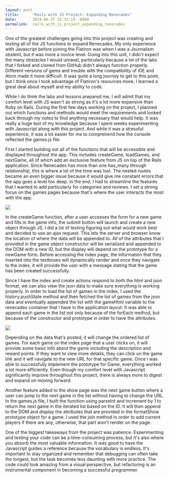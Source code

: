 ```yaml
---
layout: post
title:      "Rails with JS Project: Expanding Renecades"
date:       2019-06-27 15:33:19 -0400
permalink:  rails_with_js_project_expanding_renecades
---
```


One of the greatest challenges going into this project was creating and testing all of the JS functions to expand Renecades. My only experience with Javascript before joining the Flatiron was when I was a Journalism student, but it was more a novice level.  Going into this unit, I didn't expect the many obstacles I would unravel, particularly because a lot of the labs that I forked and cloned from GitHub didn't always function properly. Different versions of gems and trouble with the compatibility of IDE and Atom made it more difficult. It was quite a long journey to get to this point, but I think once I took advantage of Flatiron's resources more, I learned a great deal about myself and my ability to code. 

While I do think the labs and lessons prepared me, I will admit that my comfort level with JS wasn't as strong as it's a lot more expansive than Ruby on Rails. During the first few days working on the project, I planned out which functions and methods would meet the requirements and looked back through my notes to find anything necessary that would help. It was really a huge test of my knowledge because I spent weeks experimenting with Javascript along with this project. And while it was a stressful experience, it was a lot easier for me to comprehend how the console reflected the games.js file. 

First I started building out all of the functions that will be accessible and displayed throughout the app. This includes createGame, loadGames, and nextGame, all of which add an exclusive feature from JS on top of the Rails application. Since Renecades has more than one has_many through relationship, this is where a lot of the time was lost. The nested routes became an even bigger issue because it would give me constant errors that the app goes a level too deep. In the end, I had to streamline the features that I wanted to add particularly for categories and reviews. I set a strong focus on the games pages because that's where the user interacts the most with the app. 

![](https://i.imgur.com/ycgooTf.png)

In the createGame function, after a user accesses the form for a new game and fills in the game info, the submit button will launch and create a new object through JS. I did a lot of testing figuring out what would work best and decided to use an ajax request. This lets the server and browser know the location of where the data will be appended to. All of the attributes that I provided in the game object constructor will be serialized and appended to the DOM with a new ID, but the display will depend on the prototype for a newGame form.  Before accessing the index page, the information that they inserted into the textboxes will dynamically render and once they navigate to the index, it will provide the user with a message stating that the game has been created successfully. 

Since I have the index and create actions respond to both the html and json format, we can also view the json data to make sure everything is working properly. In order to load the list of games in the index, I used the history.pushState method and then fetched the list of games from the json data and eventually appended the list with the gameHtml variable to the renecades container that I have in the application layout. It was able to append each game in the list not only because of the forEach method, but because of the constructor and prototype in order to have the attributes. 

![](https://i.imgur.com/EFQY7sN.png)

Depending on the data that's posted, it will change the ordered list of games. For each game on the index page that a user clicks on, it will provide some basic info about the game including the description and reward points. If they want to view more details, they can click on the game link and it will navigate to the new URL for that specific game. Once I was able to successfully implement the prototype for Game, everything worked a lot more efficiently. Even though my comfort level with Javascript significantly improve throughout this project, there is always more to digest and expand on moving forward. 

Another feature added to the show page was the next game button where a user can jump to the next game in the list without having to change the URL. In the games.js file, I built the function using parseInt and increment by 1 to return the next game in the iterated list based on the ID. It will then append to the DOM and display the attributes that are provided in the formatShow prototype object for a game. I used the join method in order to add current players if there are any, otherwise, that part won't render on the page.

One of the biggest takeaways from the project was patience. Experimenting and testing your code can be a time-consuming process, but it's also where you absorb the most valuable information. It was good to have the Javascript guides a reference because the vocabulary is endless. It's important to stay organized and remember that debugging can often take the longest, but the task becomes less daunting with more practice. The code could look amazing from a visual perspective, but refactoring is an instrumental component in becoming a successful programmer. 

